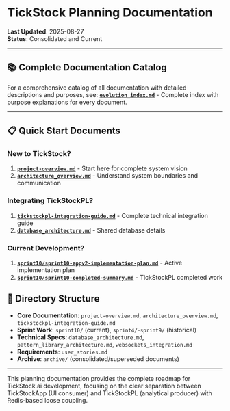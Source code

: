 # TickStock Planning Documentation

**Last Updated**: 2025-08-27  
**Status**: Consolidated and Current

---

## 📚 Complete Documentation Catalog

For a comprehensive catalog of all documentation with detailed descriptions and purposes, see:
**[`evolution_index.md`](evolution_index.md)** - Complete index with purpose explanations for every document.

---

## 📋 Quick Start Documents

### New to TickStock?
1. **[`project-overview.md`](project-overview.md)** - Start here for complete system vision
2. **[`architecture_overview.md`](architecture_overview.md)** - Understand system boundaries and communication

### Integrating TickStockPL?
1. **[`tickstockpl-integration-guide.md`](tickstockpl-integration-guide.md)** - Complete technical integration guide
2. **[`database_architecture.md`](database_architecture.md)** - Shared database details

### Current Development?
1. **[`sprint10/sprint10-appv2-implementation-plan.md`](sprint10/sprint10-appv2-implementation-plan.md)** - Active implementation plan
2. **[`sprint10/sprint10-completed-summary.md`](sprint10/sprint10-completed-summary.md)** - TickStockPL completed work

## 📁 Directory Structure

- **Core Documentation**: `project-overview.md`, `architecture_overview.md`, `tickstockpl-integration-guide.md`
- **Sprint Work**: `sprint10/` (current), `sprint4/`-`sprint9/` (historical)  
- **Technical Specs**: `database_architecture.md`, `pattern_library_architecture.md`, `websockets_integration.md`
- **Requirements**: `user_stories.md`
- **Archive**: `archive/` (consolidated/superseded documents)

---

This planning documentation provides the complete roadmap for TickStock.ai development, focusing on the clear separation between TickStockApp (UI consumer) and TickStockPL (analytical producer) with Redis-based loose coupling.